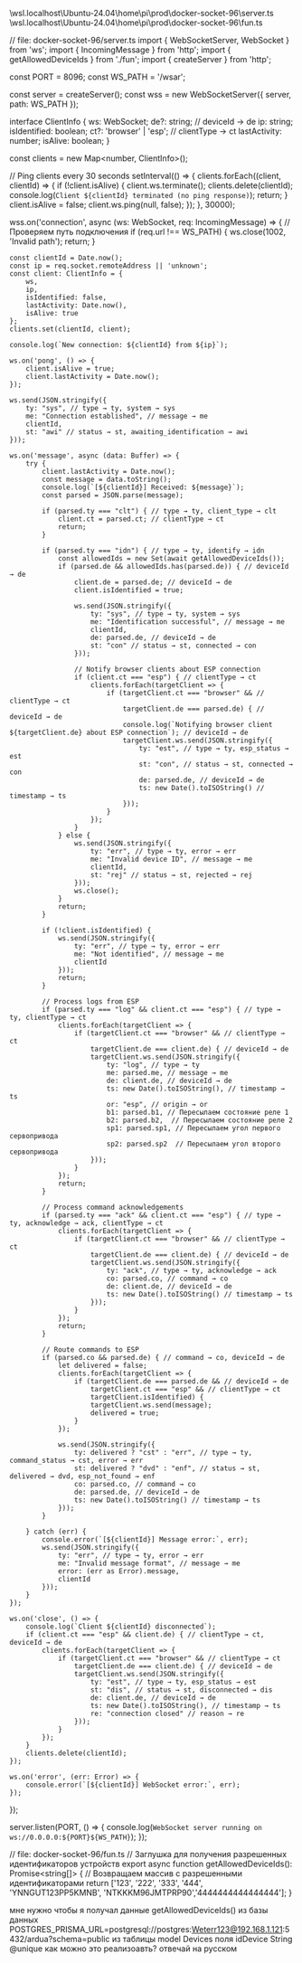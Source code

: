 \\wsl.localhost\Ubuntu-24.04\home\pi\prod\docker-socket-96\server.ts
\\wsl.localhost\Ubuntu-24.04\home\pi\prod\docker-socket-96\fun.ts

// file: docker-socket-96/server.ts
import { WebSocketServer, WebSocket } from 'ws';
import { IncomingMessage } from 'http';
import { getAllowedDeviceIds } from './fun';
import { createServer } from 'http';

const PORT = 8096;
const WS_PATH = '/wsar';

const server = createServer();
const wss = new WebSocketServer({
server,
path: WS_PATH
});

interface ClientInfo {
ws: WebSocket;
de?: string; // deviceId → de
ip: string;
isIdentified: boolean;
ct?: 'browser' | 'esp'; // clientType → ct
lastActivity: number;
isAlive: boolean;
}

const clients = new Map<number, ClientInfo>();

// Ping clients every 30 seconds
setInterval(() => {
clients.forEach((client, clientId) => {
if (!client.isAlive) {
client.ws.terminate();
clients.delete(clientId);
console.log(`Client ${clientId} terminated (no ping response)`);
return;
}
client.isAlive = false;
client.ws.ping(null, false);
});
}, 30000);

wss.on('connection', async (ws: WebSocket, req: IncomingMessage) => {
// Проверяем путь подключения
if (req.url !== WS_PATH) {
ws.close(1002, 'Invalid path');
return;
}

    const clientId = Date.now();
    const ip = req.socket.remoteAddress || 'unknown';
    const client: ClientInfo = {
        ws,
        ip,
        isIdentified: false,
        lastActivity: Date.now(),
        isAlive: true
    };
    clients.set(clientId, client);

    console.log(`New connection: ${clientId} from ${ip}`);

    ws.on('pong', () => {
        client.isAlive = true;
        client.lastActivity = Date.now();
    });

    ws.send(JSON.stringify({
        ty: "sys", // type → ty, system → sys
        me: "Connection established", // message → me
        clientId,
        st: "awi" // status → st, awaiting_identification → awi
    }));

    ws.on('message', async (data: Buffer) => {
        try {
            client.lastActivity = Date.now();
            const message = data.toString();
            console.log(`[${clientId}] Received: ${message}`);
            const parsed = JSON.parse(message);

            if (parsed.ty === "clt") { // type → ty, client_type → clt
                client.ct = parsed.ct; // clientType → ct
                return;
            }

            if (parsed.ty === "idn") { // type → ty, identify → idn
                const allowedIds = new Set(await getAllowedDeviceIds());
                if (parsed.de && allowedIds.has(parsed.de)) { // deviceId → de
                    client.de = parsed.de; // deviceId → de
                    client.isIdentified = true;

                    ws.send(JSON.stringify({
                        ty: "sys", // type → ty, system → sys
                        me: "Identification successful", // message → me
                        clientId,
                        de: parsed.de, // deviceId → de
                        st: "con" // status → st, connected → con
                    }));

                    // Notify browser clients about ESP connection
                    if (client.ct === "esp") { // clientType → ct
                        clients.forEach(targetClient => {
                            if (targetClient.ct === "browser" && // clientType → ct
                                targetClient.de === parsed.de) { // deviceId → de
                                console.log(`Notifying browser client ${targetClient.de} about ESP connection`); // deviceId → de
                                targetClient.ws.send(JSON.stringify({
                                    ty: "est", // type → ty, esp_status → est
                                    st: "con", // status → st, connected → con
                                    de: parsed.de, // deviceId → de
                                    ts: new Date().toISOString() // timestamp → ts
                                }));
                            }
                        });
                    }
                } else {
                    ws.send(JSON.stringify({
                        ty: "err", // type → ty, error → err
                        me: "Invalid device ID", // message → me
                        clientId,
                        st: "rej" // status → st, rejected → rej
                    }));
                    ws.close();
                }
                return;
            }

            if (!client.isIdentified) {
                ws.send(JSON.stringify({
                    ty: "err", // type → ty, error → err
                    me: "Not identified", // message → me
                    clientId
                }));
                return;
            }

            // Process logs from ESP
            if (parsed.ty === "log" && client.ct === "esp") { // type → ty, clientType → ct
                clients.forEach(targetClient => {
                    if (targetClient.ct === "browser" && // clientType → ct
                        targetClient.de === client.de) { // deviceId → de
                        targetClient.ws.send(JSON.stringify({
                            ty: "log", // type → ty
                            me: parsed.me, // message → me
                            de: client.de, // deviceId → de
                            ts: new Date().toISOString(), // timestamp → ts
                            or: "esp", // origin → or
                            b1: parsed.b1, // Пересылаем состояние реле 1
                            b2: parsed.b2,  // Пересылаем состояние реле 2
                            sp1: parsed.sp1, // Пересылаем угол первого сервопривода
                            sp2: parsed.sp2  // Пересылаем угол второго сервопривода
                        }));
                    }
                });
                return;
            }

            // Process command acknowledgements
            if (parsed.ty === "ack" && client.ct === "esp") { // type → ty, acknowledge → ack, clientType → ct
                clients.forEach(targetClient => {
                    if (targetClient.ct === "browser" && // clientType → ct
                        targetClient.de === client.de) { // deviceId → de
                        targetClient.ws.send(JSON.stringify({
                            ty: "ack", // type → ty, acknowledge → ack
                            co: parsed.co, // command → co
                            de: client.de, // deviceId → de
                            ts: new Date().toISOString() // timestamp → ts
                        }));
                    }
                });
                return;
            }

            // Route commands to ESP
            if (parsed.co && parsed.de) { // command → co, deviceId → de
                let delivered = false;
                clients.forEach(targetClient => {
                    if (targetClient.de === parsed.de && // deviceId → de
                        targetClient.ct === "esp" && // clientType → ct
                        targetClient.isIdentified) {
                        targetClient.ws.send(message);
                        delivered = true;
                    }
                });

                ws.send(JSON.stringify({
                    ty: delivered ? "cst" : "err", // type → ty, command_status → cst, error → err
                    st: delivered ? "dvd" : "enf", // status → st, delivered → dvd, esp_not_found → enf
                    co: parsed.co, // command → co
                    de: parsed.de, // deviceId → de
                    ts: new Date().toISOString() // timestamp → ts
                }));
            }

        } catch (err) {
            console.error(`[${clientId}] Message error:`, err);
            ws.send(JSON.stringify({
                ty: "err", // type → ty, error → err
                me: "Invalid message format", // message → me
                error: (err as Error).message,
                clientId
            }));
        }
    });

    ws.on('close', () => {
        console.log(`Client ${clientId} disconnected`);
        if (client.ct === "esp" && client.de) { // clientType → ct, deviceId → de
            clients.forEach(targetClient => {
                if (targetClient.ct === "browser" && // clientType → ct
                    targetClient.de === client.de) { // deviceId → de
                    targetClient.ws.send(JSON.stringify({
                        ty: "est", // type → ty, esp_status → est
                        st: "dis", // status → st, disconnected → dis
                        de: client.de, // deviceId → de
                        ts: new Date().toISOString(), // timestamp → ts
                        re: "connection closed" // reason → re
                    }));
                }
            });
        }
        clients.delete(clientId);
    });

    ws.on('error', (err: Error) => {
        console.error(`[${clientId}] WebSocket error:`, err);
    });
});

server.listen(PORT, () => {
console.log(`WebSocket server running on ws://0.0.0.0:${PORT}${WS_PATH}`);
});



// file: docker-socket-96/fun.ts
// Заглушка для получения разрешенных идентификаторов устройств
export async function getAllowedDeviceIds(): Promise<string[]> {
// Возвращаем массив с разрешенными идентификаторами
return ['123', '222', '333', '444', 'YNNGUT123PP5KMNB', 'NTKKKM96JMTPRP90','4444444444444444'];
}


мне нужно чтобы я получал данные getAllowedDeviceIds() из базы данных
POSTGRES_PRISMA_URL=postgresql://postgres:Weterr123@192.168.1.121:5432/ardua?schema=public
из таблицы model Devices поля  idDevice String      @unique
как можно это реализоавть? отвечай на русском